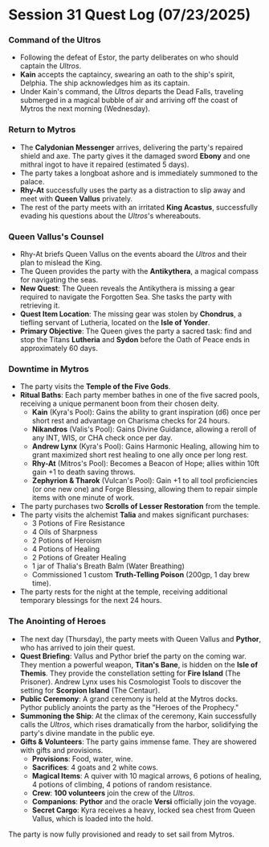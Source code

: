 # Session 31 Quest Log (07/23/2025)

### Command of the Ultros
- Following the defeat of Estor, the party deliberates on who should captain the *Ultros*.
- **Kain** accepts the captaincy, swearing an oath to the ship's spirit, Delphia. The ship acknowledges him as its captain.
- Under Kain's command, the *Ultros* departs the Dead Falls, traveling submerged in a magical bubble of air and arriving off the coast of Mytros the next morning (Wednesday).

### Return to Mytros
- The **Calydonian Messenger** arrives, delivering the party's repaired shield and axe. The party gives it the damaged sword **Ebony** and one mithral ingot to have it repaired (estimated 5 days).
- The party takes a longboat ashore and is immediately summoned to the palace.
- **Rhy-At** successfully uses the party as a distraction to slip away and meet with **Queen Vallus** privately.
- The rest of the party meets with an irritated **King Acastus**, successfully evading his questions about the *Ultros*'s whereabouts.

### Queen Vallus's Counsel
- Rhy-At briefs Queen Vallus on the events aboard the *Ultros* and their plan to mislead the King.
- The Queen provides the party with the **Antikythera**, a magical compass for navigating the seas.
- **New Quest**: The Queen reveals the Antikythera is missing a gear required to navigate the Forgotten Sea. She tasks the party with retrieving it.
- **Quest Item Location**: The missing gear was stolen by **Chondrus**, a tiefling servant of Lutheria, located on the **Isle of Yonder**.
- **Primary Objective**: The Queen gives the party a sacred task: find and stop the Titans **Lutheria** and **Sydon** before the Oath of Peace ends in approximately 60 days.

### Downtime in Mytros
- The party visits the **Temple of the Five Gods**.
- **Ritual Baths**: Each party member bathes in one of the five sacred pools, receiving a unique permanent boon from their chosen deity.
    - **Kain** (Kyra's Pool): Gains the ability to grant inspiration (d6) once per short rest and advantage on Charisma checks for 24 hours.
    - **Nikandros** (Valis's Pool): Gains Divine Guidance, allowing a reroll of any INT, WIS, or CHA check once per day.
    - **Andrew Lynx** (Kyra's Pool): Gains Harmonic Healing, allowing him to grant maximized short rest healing to one ally once per long rest.
    - **Rhy-At** (Mitros's Pool): Becomes a Beacon of Hope; allies within 10ft gain +1 to death saving throws.
    - **Zephyrion & Tharok** (Vulcan's Pool): Gain +1 to all tool proficiencies (or one new one) and Forge Blessing, allowing them to repair simple items with one minute of work.
- The party purchases two **Scrolls of Lesser Restoration** from the temple.
- The party visits the alchemist **Talia** and makes significant purchases:
    - 3 Potions of Fire Resistance
    - 4 Oils of Sharpness
    - 2 Potions of Heroism
    - 4 Potions of Healing
    - 2 Potions of Greater Healing
    - 1 jar of Thalia's Breath Balm (Water Breathing)
    - Commissioned 1 custom **Truth-Telling Poison** (200gp, 1 day brew time).
- The party rests for the night at the temple, receiving additional temporary blessings for the next 24 hours.

### The Anointing of Heroes
- The next day (Thursday), the party meets with Queen Vallus and **Pythor**, who has arrived to join their quest.
- **Quest Briefing**: Vallus and Pythor brief the party on the coming war. They mention a powerful weapon, **Titan's Bane**, is hidden on the **Isle of Themis**. They provide the constellation setting for **Fire Island** (The Prisoner). Andrew Lynx uses his Cosmologist Tools to discover the setting for **Scorpion Island** (The Centaur).
- **Public Ceremony**: A grand ceremony is held at the Mytros docks. Pythor publicly anoints the party as the "Heroes of the Prophecy."
- **Summoning the Ship**: At the climax of the ceremony, Kain successfully calls the *Ultros*, which rises dramatically from the harbor, solidifying the party's divine mandate in the public eye.
- **Gifts & Volunteers**: The party gains immense fame. They are showered with gifts and provisions.
    - **Provisions**: Food, water, wine.
    - **Sacrifices**: 4 goats and 2 white cows.
    - **Magical Items**: A quiver with 10 magical arrows, 6 potions of healing, 4 potions of climbing, 4 potions of random resistance.
    - **Crew**: **100 volunteers** join the crew of the *Ultros*.
    - **Companions**: **Pythor** and the oracle **Versi** officially join the voyage.
    - **Secret Cargo**: Kyra receives a heavy, locked sea chest from Queen Vallus, which is loaded into the hold.

The party is now fully provisioned and ready to set sail from Mytros.